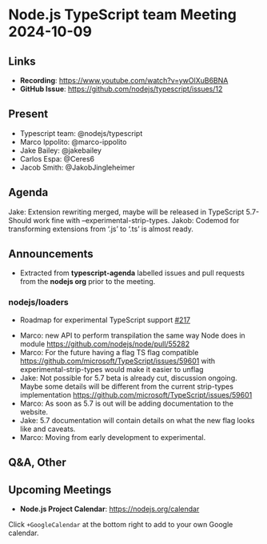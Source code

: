 # Node.js  TypeScript team Meeting 2024-10-09

## Links

* **Recording**: <https://www.youtube.com/watch?v=ywOlXuB6BNA>
* **GitHub Issue**: <https://github.com/nodejs/typescript/issues/12>

## Present

* Typescript team: @nodejs/typescript
* Marco Ippolito: @marco-ippolito
* Jake Bailey: @jakebailey
* Carlos Espa: @Ceres6
* Jacob Smith: @JakobJingleheimer

## Agenda

Jake: Extension rewriting merged, maybe will be released in TypeScript 5.7-
 Should work fine with –experimental-strip-types.
Jakob: Codemod for transforming extensions from ‘.js’ to ‘.ts’ is almost ready.

## Announcements

* Extracted from **typescript-agenda** labelled issues and pull requests from the **nodejs org** prior to the meeting.

### nodejs/loaders

* Roadmap for experimental TypeScript support [#217](https://github.com/nodejs/loaders/issues/217)

- Marco: new API to perform transpilation the same way Node does in module <https://github.com/nodejs/node/pull/55282>
- Marco: For the future having a flag TS flag compatible <https://github.com/microsoft/TypeScript/issues/59601> with experimental-strip-types would make it easier to unflag
- Jake: Not possible for 5.7 beta is already cut, discussion ongoing. Maybe some details will be different from the current strip-types implementation <https://github.com/microsoft/TypeScript/issues/59601>
- Marco: As soon as 5.7 is out will be adding documentation to the website.
- Jake: 5.7 documentation will contain details on what the new flag looks like and caveats.
- Marco: Moving from early development to experimental.

## Q&A, Other

## Upcoming Meetings

* **Node.js Project Calendar**: <https://nodejs.org/calendar>

Click `+GoogleCalendar` at the bottom right to add to your own Google calendar.
